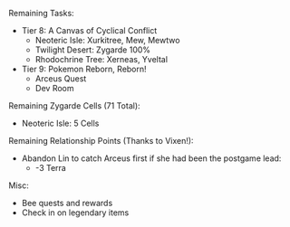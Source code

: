Remaining Tasks:
- Tier 8: A Canvas of Cyclical Conflict
  - Neoteric Isle: Xurkitree, Mew, Mewtwo
  - Twilight Desert: Zygarde 100%
  - Rhodochrine Tree: Xerneas, Yveltal
- Tier 9: Pokemon Reborn, Reborn!
  - Arceus Quest
  - Dev Room

Remaining Zygarde Cells (71 Total):
- Neoteric Isle: 5 Cells

Remaining Relationship Points (Thanks to Vixen!):
- Abandon Lin to catch Arceus first if she had been the postgame lead:
  - -3 Terra

Misc:
- Bee quests and rewards
- Check in on legendary items